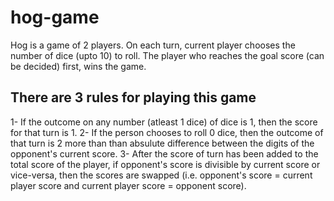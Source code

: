 # hog-game
Hog is a game of 2 players. On each turn, current player chooses the number of dice (upto 10) to roll. The player who reaches the goal score (can be decided) first, wins the game.

## There are 3 rules for playing this game
1- If the outcome on any number (atleast 1 dice) of dice is 1, then the score for that turn is 1.
2- If the person chooses to roll 0 dice, then the outcome of that turn is 2 more than than absulute difference between the digits of the opponent's current score.
3- After the score of turn has been added to the total score of the player, if opponent's score is divisible by current score or vice-versa, then the scores are swapped (i.e. opponent's score = current player score and current player score = opponent score).
